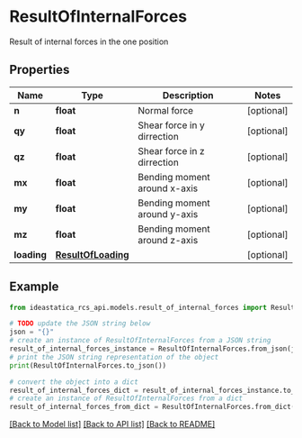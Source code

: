# ResultOfInternalForces

Result of internal forces in the one position

## Properties

Name | Type | Description | Notes
------------ | ------------- | ------------- | -------------
**n** | **float** | Normal force | [optional] 
**qy** | **float** | Shear force in y dirrection | [optional] 
**qz** | **float** | Shear force in z dirrection | [optional] 
**mx** | **float** | Bending moment around x-axis | [optional] 
**my** | **float** | Bending moment around y-axis | [optional] 
**mz** | **float** | Bending moment around z-axis | [optional] 
**loading** | [**ResultOfLoading**](ResultOfLoading.md) |  | [optional] 

## Example

```python
from ideastatica_rcs_api.models.result_of_internal_forces import ResultOfInternalForces

# TODO update the JSON string below
json = "{}"
# create an instance of ResultOfInternalForces from a JSON string
result_of_internal_forces_instance = ResultOfInternalForces.from_json(json)
# print the JSON string representation of the object
print(ResultOfInternalForces.to_json())

# convert the object into a dict
result_of_internal_forces_dict = result_of_internal_forces_instance.to_dict()
# create an instance of ResultOfInternalForces from a dict
result_of_internal_forces_from_dict = ResultOfInternalForces.from_dict(result_of_internal_forces_dict)
```
[[Back to Model list]](../README.md#documentation-for-models) [[Back to API list]](../README.md#documentation-for-api-endpoints) [[Back to README]](../README.md)


